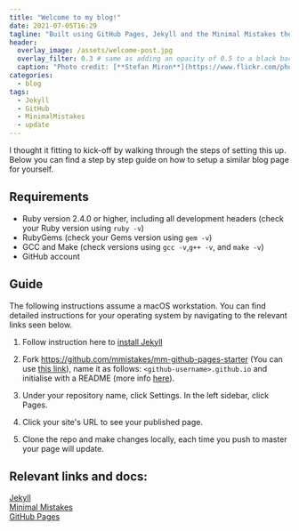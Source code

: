 ```yaml
---
title: "Welcome to my blog!"
date: 2021-07-05T16:29
tagline: "Built using GitHub Pages, Jekyll and the Minimal Mistakes theme. Find out how below!"
header:
  overlay_image: /assets/welcome-post.jpg
  overlay_filter: 0.3 # same as adding an opacity of 0.5 to a black background
  caption: "Photo credit: [**Stefan Miron**](https://www.flickr.com/photos/barrycandlemaker)"
categories:
  - blog
tags:
  - Jekyll
  - GitHub
  - MinimalMistakes
  - update
---
```


I thought it fitting to kick-off by walking through the steps of setting this up. Below you can find a step by step guide on how to setup a similar blog page for yourself.

## Requirements

* Ruby version 2.4.0 or higher, including all development headers (check your Ruby version using `ruby -v`)
* RubyGems (check your Gems version using `gem -v`)
* GCC and Make (check versions using `gcc -v`,`g++ -v`, and `make -v`)
* GitHub account

## Guide

The following instructions assume a macOS workstation. You can find detailed instructions for your operating system by navigating to the relevant links seen below.

1. Follow instruction here to [install Jekyll](https://jekyllrb.com/docs/installation/macos/)

2. Fork https://github.com/mmistakes/mm-github-pages-starter (You can use [this link](https://github.com/mmistakes/mm-github-pages-starter/generate)), name it as follows: `<github-username>.github.io` and initialise with a README (more info [here](https://docs.github.com/en/pages/getting-started-with-github-pages/creating-a-github-pages-site)).

3. Under your repository name, click Settings. In the left sidebar, click Pages.

4. Click your site's URL to see your published page.

5. Clone the repo and make changes locally, each time you push to master your page will update.

## Relevant links and docs:
[Jekyll](https://github.com/jekyll/jekyll)  
[Minimal Mistakes](https://github.com/mmistakes/minimal-mistakes)  
[GitHub Pages](https://pages.github.com/)  